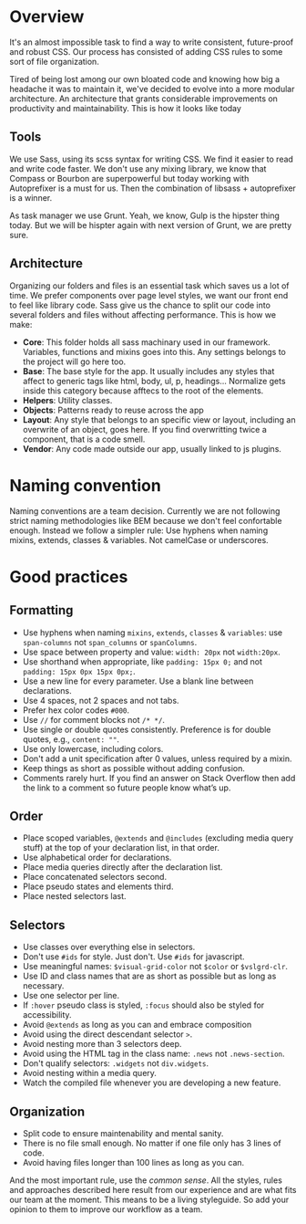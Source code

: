# Overview

It's an almost impossible task to find a way to write consistent, future-proof and robust CSS. Our process has consisted of adding CSS rules to some sort of file organization.

Tired of being lost among our own bloated code and knowing how big a headache it was to maintain it, we've decided to evolve into a more modular architecture. An architecture that grants considerable improvements on productivity and maintainability. This is how it looks like today

## Tools

We use Sass, using its scss syntax for writing CSS. We find it easier to read and write code faster. We don't use any mixing library, we know that Compass or Bourbon are superpowerful but today working with Autoprefixer is a must for us. Then the combination of libsass + autoprefixer is a winner.

As task manager we use Grunt. Yeah, we know, Gulp is the hipster thing today. But we will be hispter again with next version of Grunt, we are pretty sure.

## Architecture

Organizing our folders and files is an essential task which saves us a lot of time. We prefer components over page level styles, we want our front end to feel like library code. Sass give us the chance to split our code into several folders and files without affecting performance. This is how we make:

- **Core**: This folder holds all sass machinary used in our framework. Variables, functions and mixins goes into this. Any settings belongs to the project will go here too.
- **Base**: The base style for the app. It usually includes any styles that affect to generic tags like html, body, ul, p, headings... Normalize gets inside this category because afftecs to the root of the elements.
- **Helpers**: Utility classes.
- **Objects**: Patterns ready to reuse across the app
- **Layout**: Any style that belongs to an specific view or layout, including an overwrite of an object, goes here. If you find overwritting twice a component, that is a code smell.
- **Vendor**: Any code made outside our app, usually linked to js plugins.

# Naming convention

Naming conventions are a team decision. Currently we are not following strict naming methodologies like BEM because we don't feel confortable enough. Instead we follow a simpler rule: Use hyphens when naming mixins, extends, classes & variables. Not camelCase or underscores.

# Good practices

## Formatting

- Use hyphens when naming `mixins`, `extends`, `classes` & `variables`: use `span-columns` not `span_columns` or `spanColumns`.
- Use space between property and value: `width: 20px` not `width:20px`.
- Use shorthand when appropriate, like `padding: 15px 0;` and not `padding: 15px 0px 15px 0px;`.
- Use a new line for every parameter. Use a blank line between declarations.
- Use 4 spaces, not 2 spaces and not tabs.
- Prefer hex color codes `#000`.
- Use `//` for comment blocks not `/* */`.
- Use single or double quotes consistently. Preference is for double quotes, e.g., `content: ""`.
- Use only lowercase, including colors.
- Don't add a unit specification after 0 values, unless required by a mixin.
- Keep things as short as possible without adding confusion.
- Comments rarely hurt. If you find an answer on Stack Overflow then add the link to a comment so future people know what’s up.

## Order

- Place scoped variables, `@extends` and `@includes` (excluding media query stuff) at the top of your declaration list, in that order.
- Use alphabetical order for declarations.
- Place media queries directly after the declaration list.
- Place concatenated selectors second.
- Place pseudo states and elements third.
- Place nested selectors last.

## Selectors

- Use classes over everything else in selectors.
- Don't use `#ids` for style. Just don't. Use `#ids` for javascript.
- Use meaningful names: `$visual-grid-color` not `$color` or `$vslgrd-clr`.
- Use ID and class names that are as short as possible but as long as necessary.
- Use one selector per line.
- If `:hover` pseudo class is styled, `:focus` should also be styled for accessibility.
- Avoid `@extends` as long as you can and embrace composition
- Avoid using the direct descendant selector `>`.
- Avoid nesting more than 3 selectors deep.
- Avoid using the HTML tag in the class name: `.news` not `.news-section`.
- Don't qualify selectors: `.widgets` not `div.widgets`.
- Avoid nesting within a media query.
- Watch the compiled file whenever you are developing a new feature.

## Organization

- Split code to ensure maintenability and mental sanity.
- There is no file small enough. No matter if one file only has 3 lines of code.
- Avoid having files longer than 100 lines as long as you can.

And the most important rule, use the *common sense*. All the styles, rules and approaches described here result from our experience and are what fits our team at the moment. This means to be a living styleguide. So add your opinion to them to improve our workflow as a team.
